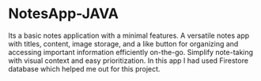 # NotesApp-JAVA
Its a basic notes application with a minimal features.
A versatile notes app with titles, content, image storage, and a like button for organizing and accessing important information efficiently on-the-go. 
Simplify note-taking with visual context and easy prioritization.
In this app I had used Firestore database which helped me out for this project.

